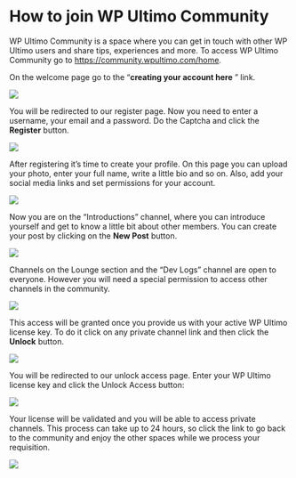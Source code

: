 # How to join WP Ultimo Community

WP Ultimo Community is a space where you can get in touch with other WP Ultimo users and share tips, experiences and more. To access WP Ultimo Community go to <https://community.wpultimo.com/home>.

On the welcome page go to the “**creating your account here** ” link.

![](https://wp-ultimo-space.fra1.cdn.digitaloceanspaces.com/hs-UhLzH-J_tAWfnHqbqR7jz_ofgwTSEAFncRq5jonQ3g3tyxvb9yLxBu0cL08uUxt4Ddo_cq1G7XQQbjl9UI4mmhVc_DC1AbmN5rJ-7VDgTjzAwnpKYl1snS3GnoNLn8Frd0XxzFYC)

You will be redirected to our register page. Now you need to enter a username, your email and a password. Do the Captcha and click the **Register** button.

![](https://wp-ultimo-space.fra1.cdn.digitaloceanspaces.com/hs-ig-iWiTlWQgTQ--alOG5j6jnIY8laCV905UnQs8erKIX09UdwGf3QNWRMmaVH00Ie6nz0ERugqrZIRDm2Y7zdU0mRo2m_ocp9DHlXJKuwrQIsEQ0aEtYsBv0b6z6lJKbmWbtFcct)

After registering it’s time to create your profile. On this page you can upload your photo, enter your full name, write a little bio and so on. Also, add your social media links and set permissions for your account.

![](https://wp-ultimo-space.fra1.cdn.digitaloceanspaces.com/hs-MCi3Z98oQFZpZOYCbizZQBzWaoPAnSNRobkQbk9JmyI3r6VK3etG-qoe1hgwIRwKd6sMDPg8_D2XpmmaTTNFk7I3SssBgfUfwjG2e2U9lAd2I8gOx4deIAAf_MWEoyu4pv_Z847A)

Now you are on the “Introductions” channel, where you can introduce yourself and get to know a little bit about other members. You can create your post by clicking on the **New Post** button.

![](https://wp-ultimo-space.fra1.cdn.digitaloceanspaces.com/hs-RXUM_YKuYzkWDGdXQniPPJoqZsn18JaApmCvMFl1YqspYBzONh40ykkN8bBBvH9risLkXrvsHe7bchh631_M_whrQ29icQjluMxo5ik5fkMHXCGCnZwheFrb8T7hM1lJlGpVZ30b)

Channels on the Lounge section and the “Dev Logs” channel are open to everyone. However you will need a special permission to access other channels in the community.

![](https://wp-ultimo-space.fra1.cdn.digitaloceanspaces.com/hs-h2Ybqs4sD2JxYu6ceMlrJLZKgWCkO9LMNR8c09jQf_yzTQJda7zb0eic7auD7zAjP9cTOdEOCTev9EpetxTNM8vvI7Jp9s6i3fkjrd-tXhzJiALAfD4mLRiCW57d6PgevRsRUsfs)

This access will be granted once you provide us with your active WP Ultimo license key. To do it click on any private channel link and then click the **Unlock** button.

![](https://wp-ultimo-space.fra1.cdn.digitaloceanspaces.com/hs-Q73mIIR_XXf63IK9-B7CJ54JSBp9T-O9k7RBUthwaIdlFUoak1q6TZe--Ul6BUtDKphEyBuO4nxYTq2cFstYGRImf4B-9V6vsQqvNjtDj7qBXaUdbkbZ5R9wnWAYwDyoRO29lIUC)

You will be redirected to our unlock access page. Enter your WP Ultimo license key and click the Unlock Access button:

![](https://wp-ultimo-space.fra1.cdn.digitaloceanspaces.com/hs-LFwxVXeXZ-DI-FVxgZEKBRsb2SrTNwj4rRApgnpHPMBcCP6kLGzuOH7cbbVu5zqK4QUVeI9-VsvhT7g898JWESYtIirLhjBfOXTTk9x_NEVLySSsu6IWllulx4DSf7AOU2hRguZq)

Your license will be validated and you will be able to access private channels. This process can take up to 24 hours, so click the link to go back to the community and enjoy the other spaces while we process your requisition.

![](https://wp-ultimo-space.fra1.cdn.digitaloceanspaces.com/hs-wB8zNtkpLK7pUH1I2VmMvFWVKgwKLzMpq0pcVJMYJojpJfoK5pRzKD5dtIcmVNA4NdH9UzG0NV_5DHrWdrfOu9yBkO5m1oYM0bpaYHjB-XURtRqd69Yie8PwDmiqxsv0hZgI80sM)
